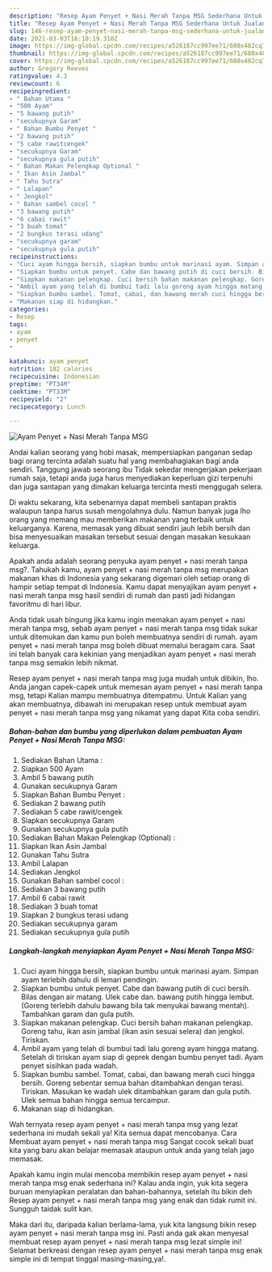 ```yaml
---
description: "Resep Ayam Penyet + Nasi Merah Tanpa MSG Sederhana Untuk Jualan"
title: "Resep Ayam Penyet + Nasi Merah Tanpa MSG Sederhana Untuk Jualan"
slug: 146-resep-ayam-penyet-nasi-merah-tanpa-msg-sederhana-untuk-jualan
date: 2021-03-03T16:10:19.310Z
image: https://img-global.cpcdn.com/recipes/a526187cc997ee71/680x482cq70/ayam-penyet-nasi-merah-tanpa-msg-foto-resep-utama.jpg
thumbnail: https://img-global.cpcdn.com/recipes/a526187cc997ee71/680x482cq70/ayam-penyet-nasi-merah-tanpa-msg-foto-resep-utama.jpg
cover: https://img-global.cpcdn.com/recipes/a526187cc997ee71/680x482cq70/ayam-penyet-nasi-merah-tanpa-msg-foto-resep-utama.jpg
author: Gregory Reeves
ratingvalue: 4.3
reviewcount: 6
recipeingredient:
- " Bahan Utama "
- "500 Ayam"
- "5 bawang putih"
- "secukupnya Garam"
- " Bahan Bumbu Penyet "
- "2 bawang putih"
- "5 cabe rawitcengek"
- "secukupnya Garam"
- "secukupnya gula putih"
- " Bahan Makan Pelengkap Optional "
- " Ikan Asin Jambal"
- " Tahu Sutra"
- " Lalapan"
- " Jengkol"
- " Bahan sambel cocol "
- "3 bawang putih"
- "6 cabai rawit"
- "3 buah tomat"
- "2 bungkus terasi udang"
- "secukupnya garam"
- "secukupnya gula putih"
recipeinstructions:
- "Cuci ayam hingga bersih, siapkan bumbu untuk marinasi ayam. Simpan ayam terlebih dahulu di lemari pendingin."
- "Siapkan bumbu untuk penyet. Cabe dan bawang putih di cuci bersih. Bilas dengan air matang. Ulek cabe dan. bawang putih hingga lembut. (Goreng terlebih dahulu bawang bila tak menyukai bawang mentah). Tambahkan garam dan gula putih."
- "Siapkan makanan pelengkap. Cuci bersih bahan makanan pelengkap. Goreng tahu, ikan asin jambal (ikan asin sesuai selera) dan jengkol. Tiriskan."
- "Ambil ayam yang telah di bumbui tadi lalu goreng ayam hingga matang. Setelah di tiriskan ayam siap di geprek dengan bumbu penyet tadi. Ayam penyet sisihkan pada wadah."
- "Siapkan bumbu sambel. Tomat, cabai, dan bawang merah cuci hingga bersih. Goreng sebentar semua bahan ditambahkan dengan terasi. Tiriskan. Masukan ke wadah ulek ditambahkan garam dan gula putih. Ulek semua bahan hingga semua tercampur."
- "Makanan siap di hidangkan."
categories:
- Resep
tags:
- ayam
- penyet
- 

katakunci: ayam penyet  
nutrition: 182 calories
recipecuisine: Indonesian
preptime: "PT34M"
cooktime: "PT33M"
recipeyield: "2"
recipecategory: Lunch

---
```



![Ayam Penyet + Nasi Merah Tanpa MSG](https://img-global.cpcdn.com/recipes/a526187cc997ee71/680x482cq70/ayam-penyet-nasi-merah-tanpa-msg-foto-resep-utama.jpg)

Andai kalian seorang yang hobi masak, mempersiapkan panganan sedap bagi orang tercinta adalah suatu hal yang membahagiakan bagi anda sendiri. Tanggung jawab seorang ibu Tidak sekedar mengerjakan pekerjaan rumah saja, tetapi anda juga harus menyediakan keperluan gizi terpenuhi dan juga santapan yang dimakan keluarga tercinta mesti menggugah selera.

Di waktu  sekarang, kita sebenarnya dapat membeli santapan praktis walaupun tanpa harus susah mengolahnya dulu. Namun banyak juga lho orang yang memang mau memberikan makanan yang terbaik untuk keluarganya. Karena, memasak yang dibuat sendiri jauh lebih bersih dan bisa menyesuaikan masakan tersebut sesuai dengan masakan kesukaan keluarga. 



Apakah anda adalah seorang penyuka ayam penyet + nasi merah tanpa msg?. Tahukah kamu, ayam penyet + nasi merah tanpa msg merupakan makanan khas di Indonesia yang sekarang digemari oleh setiap orang di hampir setiap tempat di Indonesia. Kamu dapat menyajikan ayam penyet + nasi merah tanpa msg hasil sendiri di rumah dan pasti jadi hidangan favoritmu di hari libur.

Anda tidak usah bingung jika kamu ingin memakan ayam penyet + nasi merah tanpa msg, sebab ayam penyet + nasi merah tanpa msg tidak sukar untuk ditemukan dan kamu pun boleh membuatnya sendiri di rumah. ayam penyet + nasi merah tanpa msg boleh dibuat memalui beragam cara. Saat ini telah banyak cara kekinian yang menjadikan ayam penyet + nasi merah tanpa msg semakin lebih nikmat.

Resep ayam penyet + nasi merah tanpa msg juga mudah untuk dibikin, lho. Anda jangan capek-capek untuk memesan ayam penyet + nasi merah tanpa msg, tetapi Kalian mampu membuatnya ditempatmu. Untuk Kalian yang akan membuatnya, dibawah ini merupakan resep untuk membuat ayam penyet + nasi merah tanpa msg yang nikamat yang dapat Kita coba sendiri.

<!--inarticleads1-->

##### Bahan-bahan dan bumbu yang diperlukan dalam pembuatan Ayam Penyet + Nasi Merah Tanpa MSG:

1. Sediakan  Bahan Utama :
1. Siapkan 500 Ayam
1. Ambil 5 bawang putih
1. Gunakan secukupnya Garam
1. Siapkan  Bahan Bumbu Penyet :
1. Sediakan 2 bawang putih
1. Sediakan 5 cabe rawit/cengek
1. Siapkan secukupnya Garam
1. Gunakan secukupnya gula putih
1. Sediakan  Bahan Makan Pelengkap (Optional) :
1. Siapkan  Ikan Asin Jambal
1. Gunakan  Tahu Sutra
1. Ambil  Lalapan
1. Sediakan  Jengkol
1. Gunakan  Bahan sambel cocol :
1. Sediakan 3 bawang putih
1. Ambil 6 cabai rawit
1. Sediakan 3 buah tomat
1. Siapkan 2 bungkus terasi udang
1. Sediakan secukupnya garam
1. Sediakan secukupnya gula putih




<!--inarticleads2-->

##### Langkah-langkah menyiapkan Ayam Penyet + Nasi Merah Tanpa MSG:

1. Cuci ayam hingga bersih, siapkan bumbu untuk marinasi ayam. Simpan ayam terlebih dahulu di lemari pendingin.
1. Siapkan bumbu untuk penyet. Cabe dan bawang putih di cuci bersih. Bilas dengan air matang. Ulek cabe dan. bawang putih hingga lembut. (Goreng terlebih dahulu bawang bila tak menyukai bawang mentah). Tambahkan garam dan gula putih.
1. Siapkan makanan pelengkap. Cuci bersih bahan makanan pelengkap. Goreng tahu, ikan asin jambal (ikan asin sesuai selera) dan jengkol. Tiriskan.
1. Ambil ayam yang telah di bumbui tadi lalu goreng ayam hingga matang. Setelah di tiriskan ayam siap di geprek dengan bumbu penyet tadi. Ayam penyet sisihkan pada wadah.
1. Siapkan bumbu sambel. Tomat, cabai, dan bawang merah cuci hingga bersih. Goreng sebentar semua bahan ditambahkan dengan terasi. Tiriskan. Masukan ke wadah ulek ditambahkan garam dan gula putih. Ulek semua bahan hingga semua tercampur.
1. Makanan siap di hidangkan.




Wah ternyata resep ayam penyet + nasi merah tanpa msg yang lezat sederhana ini mudah sekali ya! Kita semua dapat mencobanya. Cara Membuat ayam penyet + nasi merah tanpa msg Sangat cocok sekali buat kita yang baru akan belajar memasak ataupun untuk anda yang telah jago memasak.

Apakah kamu ingin mulai mencoba membikin resep ayam penyet + nasi merah tanpa msg enak sederhana ini? Kalau anda ingin, yuk kita segera buruan menyiapkan peralatan dan bahan-bahannya, setelah itu bikin deh Resep ayam penyet + nasi merah tanpa msg yang enak dan tidak rumit ini. Sungguh taidak sulit kan. 

Maka dari itu, daripada kalian berlama-lama, yuk kita langsung bikin resep ayam penyet + nasi merah tanpa msg ini. Pasti anda gak akan menyesal membuat resep ayam penyet + nasi merah tanpa msg lezat simple ini! Selamat berkreasi dengan resep ayam penyet + nasi merah tanpa msg enak simple ini di tempat tinggal masing-masing,ya!.

